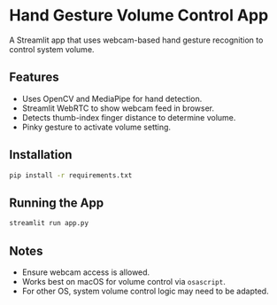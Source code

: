 # Hand Gesture Volume Control App

A Streamlit app that uses webcam-based hand gesture recognition to control system volume.

## Features
- Uses OpenCV and MediaPipe for hand detection.
- Streamlit WebRTC to show webcam feed in browser.
- Detects thumb-index finger distance to determine volume.
- Pinky gesture to activate volume setting.

## Installation

```bash
pip install -r requirements.txt
```

## Running the App

```bash
streamlit run app.py
```

## Notes
- Ensure webcam access is allowed.
- Works best on macOS for volume control via `osascript`.
- For other OS, system volume control logic may need to be adapted.

